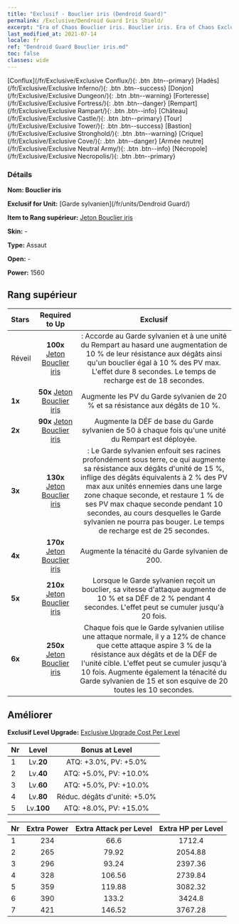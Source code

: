 ```yaml
---
title: "Exclusif - Bouclier iris (Dendroid Guard)"
permalink: /Exclusive/Dendroid Guard Iris Shield/
excerpt: "Era of Chaos Bouclier iris. Bouclier iris. Era of Chaos Exclusif Bouclier iris. Garde sylvanien Exclusif."
last_modified_at: 2021-07-14
locale: fr
ref: "Dendroid Guard Bouclier iris.md"
toc: false
classes: wide
---
```

 [Conflux](/fr/Exclusive/Exclusive Conflux/){: .btn .btn--primary} [Hadès](/fr/Exclusive/Exclusive Inferno/){: .btn .btn--success} [Donjon](/fr/Exclusive/Exclusive Dungeon/){: .btn .btn--warning} [Forteresse](/fr/Exclusive/Exclusive Fortress/){: .btn .btn--danger} [Rempart](/fr/Exclusive/Exclusive Rampart/){: .btn .btn--info} [Château](/fr/Exclusive/Exclusive Castle/){: .btn .btn--primary} [Tour](/fr/Exclusive/Exclusive Tower/){: .btn .btn--success} [Bastion](/fr/Exclusive/Exclusive Stronghold/){: .btn .btn--warning} [Crique](/fr/Exclusive/Exclusive Cove/){: .btn .btn--danger} [Armée neutre](/fr/Exclusive/Exclusive Neutral Army/){: .btn .btn--info} [Nécropole](/fr/Exclusive/Exclusive Necropolis/){: .btn .btn--primary} 

### Détails
 **Nom: Bouclier iris** 

 **Exclusif for Unit:** [Garde sylvanien](/fr/units/Dendroid Guard/) 

 **Item to Rang supérieur:** [Jeton Bouclier iris](/ItemsFR/con_913/)

 **Skin:** -

 **Type:** Assaut

 **Open:** -

 **Power:** 1560

## Rang supérieur

  |     Stars    |  Required to Up | Exclusif |
  |:-------------|:---------------:|:---------------:|
  |  Réveil  | **100x** [Jeton Bouclier iris](/ItemsFR/con_913/) | <Armure sylvestre> : Accorde au Garde sylvanien et à une unité du Rempart au hasard une augmentation de 10 % de leur résistance aux dégâts ainsi qu'un bouclier égal à 10 % des PV max. L'effet dure 8 secondes. Le temps de recharge est de 18 secondes. |
  | **1x** <i class="fas fa-star"/> | **50x** [Jeton Bouclier iris](/ItemsFR/con_913/) | Augmente les PV du Garde sylvanien de 20 % et sa résistance aux dégâts de 10 %. |
  | **2x** <i class="fas fa-star"/> | **90x** [Jeton Bouclier iris](/ItemsFR/con_913/) | Augmente la DÉF de base du Garde sylvanien de 50 à chaque fois qu'une unité du Rempart est déployée. |
  | **3x** <i class="fas fa-star"/> | **130x** [Jeton Bouclier iris](/ItemsFR/con_913/) | <Racines profondes> : Le Garde sylvanien enfouit ses racines profondément sous terre, ce qui augmente sa résistance aux dégâts d'unité de 15 %, inflige des dégâts équivalents à 2 % des PV max aux unités ennemies dans une large zone chaque seconde, et restaure 1 % de ses PV max chaque seconde pendant 10 secondes, au cours desquelles le Garde sylvanien ne pourra pas bouger. Le temps de recharge est de 25 secondes. |
  | **4x** <i class="fas fa-star"/> | **170x** [Jeton Bouclier iris](/ItemsFR/con_913/) | Augmente la ténacité du Garde sylvanien de 200. |
  | **5x** <i class="fas fa-star"/> | **210x** [Jeton Bouclier iris](/ItemsFR/con_913/) | Lorsque le Garde sylvanien reçoit un bouclier, sa vitesse d'attaque augmente de 10 % et sa DÉF de 2 % pendant 4 secondes. L'effet peut se cumuler jusqu'à 20 fois. |
  | **6x** <i class="fas fa-star"/> | **250x** [Jeton Bouclier iris](/ItemsFR/con_913/) | Chaque fois que le Garde sylvanien utilise une attaque normale, il y a 12% de chance que cette attaque aspire 3 % de la résistance aux dégâts et de la DÉF de l'unité cible. L'effet peut se cumuler jusqu'à 10 fois. Augmente également la ténacité du Garde sylvanien de 15 et son esquive de 20 toutes les 10 secondes. |


## Améliorer
 **Exclusif Level Upgrade:** [Exclusive Upgrade Cost Per Level](/Exclusive/ExclusiveUpgradeCostPerLevel/)

  |  Nr  |   Level  | Bonus at Level |
  |:-----|:--------:|:--------------:|
  | 1 | Lv.**20** | ATQ: +3.0%, PV: +5.0% |
  | 2 | Lv.**40** | ATQ: +5.0%, PV: +10.0% |
  | 3 | Lv.**60** | ATQ: +5.0%, PV: +10.0% |
  | 4 | Lv.**80** | Réduc. dégâts d'unité: +5.0% |
  | 5 | Lv.**100** | ATQ: +8.0%, PV: +15.0% |


  |  Nr  |  Extra Power | Extra Attack per Level | Extra HP per Level |
  |:-----|:--------:|:--------:|:--------:|
  | 1 | 234 | 66.6 | 1712.4 |
  | 2 | 265 | 79.92 | 2054.88 |
  | 3 | 296 | 93.24 | 2397.36 |
  | 4 | 328 | 106.56 | 2739.84 |
  | 5 | 359 | 119.88 | 3082.32 |
  | 6 | 390 | 133.2 | 3424.8 |
  | 7 | 421 | 146.52 | 3767.28 |


